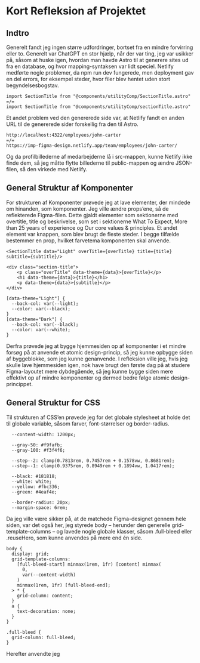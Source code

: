 # Kort Refleksion af Projektet

## Indtro

Generelt fandt jeg ingen større udfordringer, bortset fra en mindre forvirring eller to. Generelt var ChatGPT en stor hjælp, når der var ting, jeg var usikker på, såsom at huske igen, hvordan man havde Astro til at generere sites ud fra en database, og hvor mapping-syntaksen var lidt speciel. Netlify medførte nogle problemer, da npm run dev fungerede, men deployment gav en del errors, for eksempel steder, hvor filer blev hentet uden stort begyndelsesbogstav.

```astro
import SectionTitle from "@components/utilityComp/SectionTitle.astro"
=/=
import SectionTitle from "@components/utilityComp/sectionTitle.astro"
```

Et andet problem ved den genererede side var, at Netlify fandt en anden URL til de genererede sider forskellig fra den til Astro.

```astro
http://localhost:4322/employees/john-carter
=/=
https://imp-figma-design.netlify.app/team/employees/john-carter/
```

Og da profilbillederne af medarbejderne lå i src-mappen, kunne Netlify ikke finde dem, så jeg måtte flytte billederne til public-mappen og ændre JSON-filen, så den virkede med Netlify.

## General Struktur af Komponenter

For strukturen af Komponenter prøvede jeg at lave elementer, der mindede om hinanden, som komponenter. Jeg ville ændre props’ene, så de reflekterede Figma-filen. Dette gjaldt elementer som sektionerne med overtitle, title og beskrivelse, som set i sektionerne What To Expect, More than 25 years of experience og Our core values & principles. Et andet element var knappen, som blev brugt de fleste steder. I begge tilfælde bestemmer en prop, hvilket farvetema komponenten skal anvende.

```astro
<SectionTitle data="Light" overTitle={overTitle} title={title} subtitle={subtitle}/>

<div class="section-title">
    <p class="overTitle" data-theme={data}>{overTitle}</p>
    <h1 data-theme={data}>{title}</h1>
    <p data-theme={data}>{subtitle}</p>
</div>

[data-theme="Light"] {
  --back-col: var(--light);
  --color: var(--black);
}
[data-theme="Dark"] {
  --back-col: var(--black);
  --color: var(--white);
}
```

Derfra prøvede jeg at bygge hjemmesiden op af komponenter i et mindre forsøg på at anvende et atomic design-princip, så jeg kunne opbygge siden af byggeblokke, som jeg kunne genanvende. I refleksion ville jeg, hvis jeg skulle lave hjemmesiden igen, nok have brugt den første dag på at studere Figma-layoutet mere dybdegående, så jeg kunne bygge siden mere effektivt op af mindre komponenter og dermed bedre følge atomic design-princippet.

## General Struktur for CSS

Til strukturen af CSS’en prøvede jeg for det globale stylesheet at holde det til globale variable, såsom farver, font-størrelser og border-radius.

```astro
  --content-width: 1200px;

  --gray-50: #f9fafb;
  --gray-100: #f3f4f6;

  --step--2: clamp(0.7813rem, 0.7457rem + 0.1578vw, 0.8681rem);
  --step--1: clamp(0.9375rem, 0.8949rem + 0.1894vw, 1.0417rem);

  --black: #181818;
  --white: white;
  --yellow: #fbc336;
  --green: #4eaf4e;

  --border-radius: 20px;
  --margin-space: 6rem;
```

Da jeg ville være sikker på, at de matchede Figma-designet gennem hele siden, var det også her, jeg styrede body – herunder den generelle grid-template-columns – og lavede nogle globale klasser, såsom .full-bleed eller .reuseHero, som kunne anvendes på mere end én side.

```astro
body {
  display: grid;
  grid-template-columns:
    [full-bleed-start] minmax(1rem, 1fr) [content] minmax(
      0,
      var(--content-width)
    )
    minmax(1rem, 1fr) [full-bleed-end];
  > * {
    grid-column: content;
  }
  a {
    text-decoration: none;
  }
}

.full-bleed {
  grid-column: full-bleed;
}
```

Herefter anvendte jeg <style> inde i hvert separat komponent, hvor jeg prøvede at anvende de variabler, jeg havde defineret i den globale CSS, og samtidig prøve at neste så meget som muligt. Jeg forsøgte at give en sektion en generel klasse, ofte .content, som ville være mit referencepunkt i <style> for nesting, og muligvis dele komponenter op i to primære klasser, som ville styre styling og nesting.

```astro
    <div class="content">
        <div class="info">
        <SectionTitle data="Light" overTitle="OUR VISION" title="Turn your ideas into reality." subtitle="Capitalize on low hanging fruit to identify a ballpark value added activity beta test. Override the digital divide with additional from DevOps."/>
            <ul class="icon-list">
                <li>
                    <Image class="icon" src={Tick} alt="Tick" />
                    Bring to the table win-win survival strategies to ensure proactive domination. At the end of the day.</li>
                <li>
                    <Image class="icon" src={Tick} alt="Tick" />
                    Identify opportunities to optimize processes and implement impactful solutions with measurable results.</li>
            </ul>
        </div>
        <Image class="pattern" src={Pattern2} alt="pattern" />
        <Image class="img" src={vision} alt="Experts" />
    </div>

    .content {
        display: grid;
        gap: 5rem;
        grid-template-columns: 4fr 3fr;
        grid-template-rows: 1fr 346px;
        margin-top: var(--margin-space);
        margin-bottom: 3rem;
        position: relative;
            .pattern {
                position: absolute;
                scale: 1;
                right: -80px;
                top: 0;
                z-index: -2;
            }
            &::after {
                top: 40px;
                right: -40px;
                content: "";
                position: absolute;
                height: 183px;
                width: 164px;
                border-radius: var(--border-radius);
                background-color: var(--green);
                z-index: -1;
            }
        .img {
            margin-top: -1rem;
            align-self: stretch;
            width: 100%;
            object-fit: cover;
            grid-row: 2;
            border-radius: var(--border-radius);


        }

    }

```

## Sidste Reflektioner

Som nogle sidste refleksioner syntes jeg, det var et sjovt projekt, og jeg synes, jeg fik en ny og bedre forståelse for, hvad atomic design er, og hvorfor det er et godt princip at kende. Jeg har også fået en bedre forståelse for, hvor meget det kan hjælpe at tage en dag til at forstå et givent design bedre og planlægge, hvilke komponenter siden kan deles op i. Desuden blev det klart, hvilke globale variabler man bør have klar, såsom standard-gap, padding, margin, border-line og andre, som jeg måske ville have ønsket at have haft på forhånd. Alt i alt har projektet givet mig et bedre indblik på hvordan man kan strukturer ens projekter, hvilket som nænvet tidligere var ret sjovt.
